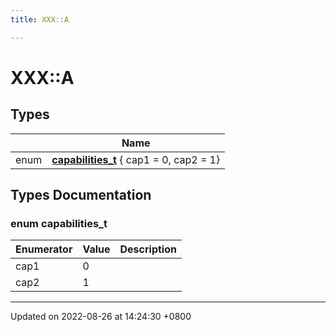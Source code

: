 ```yaml
---
title: XXX::A

---
```


# XXX::A



## Types

|                | Name           |
| -------------- | -------------- |
| enum| **[capabilities_t](/Namespaces/namespaceXXX_1_1A.md#enum-capabilities-t)** { cap1 = 0, cap2 = 1} |

## Types Documentation

### enum capabilities_t

| Enumerator | Value | Description |
| ---------- | ----- | ----------- |
| cap1 | 0|   |
| cap2 | 1|   |









-------------------------------

Updated on 2022-08-26 at 14:24:30 +0800